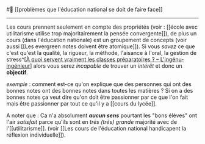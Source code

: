 #🌲  [[problèmes que l'éducation national se doit de faire face]]

---
Les cours prennent seulement en compte des propriétés (voir : [[école avec utilitarisme utilise trop majoritairement la pensée convergente]]), de plus un cours (dans l'éducation nationale) est un groupement de concepts (voir aussi [[Les evergreen notes doivent être atomique]]). Si vous *savez* ce que c'est qu'est la qualité, la rigueur, la méthode, l'aisance à l'oral, la gestion de stress^[[À quoi servent vraiment les classes préparatoires ? – L'ingénu-ingénieur](https://ingenuingenieur.wordpress.com/2014/11/14/a-quoi-servent-vraiment-les-classes-preparatoires/)] alors vous serez *incapable* de trouver un *intérêt* et donc un **objectif**.

*exemple* : comment est-ce qu'on explique que des personnes qui ont des bonnes notes ont des bonnes notes dans toutes les matières ? Si on a des bonnes notes ça veut dire qu'on doit être passionner par ce que l'on fait mais être passionner par tout ce qu'il y a [[cours du lycée]]. 

A noter que : Ca n'a absolument ***aucun sens*** pourtant les "bons élèves" ont l'air *satisfait* parce qu'ils sont en *très (très) grande* majorité avec de l'[[utilitarisme]]. (voir [[Les cours de l'éducation national handicapent la réflexion individuelle]]).